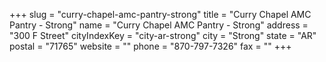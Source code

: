 +++
slug = "curry-chapel-amc-pantry-strong"
title = "Curry Chapel AMC Pantry - Strong"
name = "Curry Chapel AMC Pantry - Strong"
address = "300 F Street"
cityIndexKey = "city-ar-strong"
city = "Strong"
state = "AR"
postal = "71765"
website = ""
phone = "870-797-7326"
fax = ""
+++
